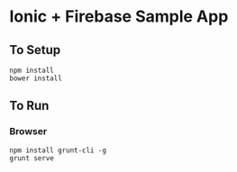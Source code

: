 # Ionic + Firebase Sample App

## To Setup
```
npm install
bower install
```

## To Run

### Browser
```
npm install grunt-cli -g
grunt serve
```